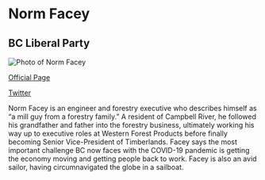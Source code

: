 # Norm Facey

## BC Liberal Party

![Photo of Norm Facey](images/image8.png)

[Official Page](https://www.bcliberals.com/team/norm-facey/)

[Twitter](https://twitter.com/bcliberals)

Norm Facey is an engineer and forestry executive who describes himself as “a mill guy from a forestry family.” A resident of Campbell River, he followed his grandfather and father into the forestry business, ultimately working his way up to executive roles at Western Forest Products before finally becoming Senior Vice-President of Timberlands. Facey says the most important challenge BC now faces with the COVID-19 pandemic is getting the economy moving and getting people back to work. Facey is also an avid sailor, having circumnavigated the globe in a sailboat.
